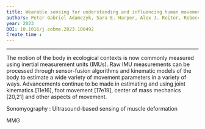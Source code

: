 ```yaml
---
title: Wearable sensing for understanding and influencing human movement in ecological contexts
authors: Peter Gabriel Adamczyk, Sara E. Harper, Alex J. Reiter, Rebecca A. Roembke, Yisen Wang, Kieran M. Nichols, Darryl G. Thelen
year: 2023
DOI: 10.1016/j.cobme.2023.100492
Create_time :  
---
```



---
The motion of the body in ecological contexts is now commonly measured using inertial measurement units (IMUs). Raw IMU measurements can be processed through sensor-fusion algorithms and kinematic models of the body to estimate a wide variety of movement parameters in a variety of ways. Advancements continue to be made in estimating and using joint kinematics [11e16], foot movement [17e19], center of mass mechanics [20,21] and other aspects of movement. 

Sonomyography : Ultrasound-based sensing of muscle deformation

MMG